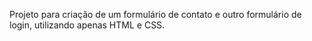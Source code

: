 Projeto para criação de um formulário de contato e outro formulário de login, utilizando apenas HTML e CSS.